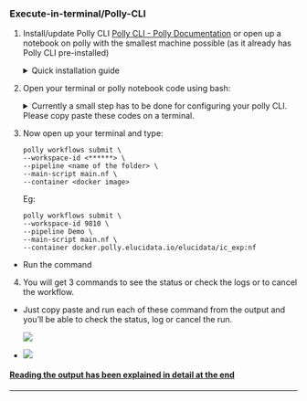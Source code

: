 ### Execute-in-terminal/Polly-CLI

1.  Install/update Polly CLI [Polly CLI - Polly Documentation](https://docs.elucidata.io/Scaling%20compute/Polly%20CLI.html "https://docs.elucidata.io/Scaling%20compute/Polly%20CLI.html") or open up a notebook on polly with the smallest machine possible (as it already has Polly CLI pre-installed)

    <details>
    <summary>Quick installation guide</summary>
    <br>
    <h3>Installation</h3>
    <h4><b>Dependencies Required for Polly CLI</b></h4>
    The following dependencies are required to be installed before installing Polly CLI:

    -   [Node and npm](https://www.npmjs.com/get-npm "https://www.npmjs.com/get-npm"):

        -   Linux: For installation on Linux, follow the steps mentioned [here](https://www.digitalocean.com/community/tutorials/how-to-install-node-js-on-ubuntu-18-04 "https://www.digitalocean.com/community/tutorials/how-to-install-node-js-on-ubuntu-18-04").

        -   Mac: For installation on Mac, follow the steps mentioned [here](https://www.digitalocean.com/community/tutorials/how-to-install-node-js-and-create-a-local-development-environment-on-macos "https://www.digitalocean.com/community/tutorials/how-to-install-node-js-and-create-a-local-development-environment-on-macos").

    <h4><b>Commands to install</b></h4>
    To install Polly CLI, run the following commands on Terminal / Command prompt:

    - Linux: 

        ```
        sudo npm install -g @elucidatainc/pollycli
        ```

    - Mac: 
        ```
        npm install -g @elucidatainc/pollycli
        ```

    </details>

2. Open your terminal or polly notebook code using bash: 

    <details>
    <summary>Currently a small step has to be done for configuring your polly CLI. Please copy paste these codes on a terminal.</summary> 

    ```
    echo 'const axios = require("axios");
    const chalk = require("chalk");
    const pollyEnv = require("./env.json");
    const pollymsg = require("./message");
    const { getHeaders } = require("./pollyheaders");

    const getWorkflowClient = async () => {
        const{ headers } = await getHeaders();
        const workflowClient = axios.create({
            baseURL: `${pollyEnv.computeApi}/workflow`,
            headers
        });

        return workflowClient;
    }

    export const submitWorkflow = async (workspace_id, config) => {
        try {
            const workflowClient = await getWorkflowClient();
            let { pipeline, main_script, container } = config;

            if(!pipeline.endsWith("/")) {
                pipeline = pipeline + "/";
            }

            const body = {
                workspace_id,
                pipeline,
            }

            if(!!container) {
                body.container = container;
            }

            if(!!main_script) {
                body.main_script = main_script
            }

            const res = await workflowClient.post("/", body);
            pollymsg.pollySuccess(`${res.data.message}, run_id = ${res.data.id}`);
            console.log(chalk.bold(`status: polly workflows status --run-id=${res.data.id}`));
            console.log(chalk.bold(`logs  : polly workflows logs --run-id=${res.data.id}`));
            console.log(chalk.bold(`cancel: polly workflows cancel --run-id=${res.data.id}`));
        } catch(e) {
            if(e.response && e.response.data) {
                pollymsg.pollyError(e.response.data.detail);
            }
            pollymsg.pollyError(e.message);
        }
    }

    export const deleteWorkflow = async (run_id) => {
        try {
            const workflowClient = await getWorkflowClient();
            const res = await workflowClient.delete(`/${run_id}`);
            pollymsg.pollySuccess("workflow execution terminated");
        } catch(e) {
            if(e.response && e.response.data) {
                pollymsg.pollyError(e.response.data.detail);
            }
            pollymsg.pollyError(e.message);
        }
    }

    export const getWorkflow = async (run_id) => {
        try {
            const workflowClient = await getWorkflowClient();
            const res = await workflowClient.get(`/${run_id}`);
            if(res.data.status === "failed") {
                console.log(chalk.bold.red(`workflow ${res.data.status}`));
            } else {
                console.log(chalk.bold.green(`workflow ${res.data.status}`))
            }
        } catch(e) {
            if(e.response && e.response.data) {
                pollymsg.pollyError(e.response.data.detail);
            }
            pollymsg.pollyError(e.message);
        }
    }

    export const getWorkflowLogs = async (run_id) => {
        try {
            const workflowClient = await getWorkflowClient();
            const res = await workflowClient.get(`/${run_id}/logs`);
            if(res.data.logs.length === 0) {
                console.log("logs not yet generated");
                return;
            }

            console.log(chalk.bold.italic("logs:"));
            console.log(res.data.logs);
        } catch(e) {
            if(e.response && e.response.data) {
                pollymsg.pollyError(e.response.data.detail);
            }
            pollymsg.pollyError(e.message);
        }
    }'>./workflows.js
    sudo mv ./workflows.js /usr/lib/node_modules/@elucidatainc/pollycli/src/workflows.js
    cat /usr/lib/node_modules/@elucidatainc/pollycli/src/workflows.js
    ```
    </details>

3. Now open up your terminal and type:

    ```
    polly workflows submit \
    --workspace-id <******> \
    --pipeline <name of the folder> \
    --main-script main.nf \
    --container <docker image>
    ```

    Eg:
    ```
    polly workflows submit \
    --workspace-id 9810 \
    --pipeline Demo \
    --main-script main.nf \
    --container docker.polly.elucidata.io/elucidata/ic_exp:nf
    ```
- Run the command
4. You will get 3 commands to see the status or check the logs or to cancel the workflow.

- Just copy paste and run each of these command from the output and you’ll be able to check the status, log or cancel the run.

    ![](../img/Polly_Workflow/execute-in-terminal-or-polly-cli-logs.png)

- ![](../img/Polly_Workflow/execute-in-terminal-or-polly-cli-logs-2.png)

#### [Reading the output has been explained in detail at the end](https://elucidatainc.atlassian.net/wiki/spaces/~62c251a8ce5a604dbfb37a52/pages/3867050006/Nextflow+-+User+Documentation#Reading-Nextflow-Output "#Reading-Nextflow-Output")

---
